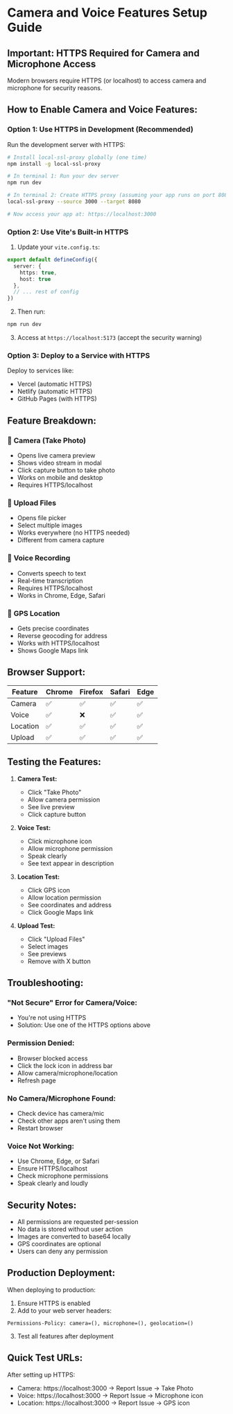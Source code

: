 # Camera and Voice Features Setup Guide

## Important: HTTPS Required for Camera and Microphone Access

Modern browsers require HTTPS (or localhost) to access camera and microphone for security reasons.

## How to Enable Camera and Voice Features:

### Option 1: Use HTTPS in Development (Recommended)

Run the development server with HTTPS:

```bash
# Install local-ssl-proxy globally (one time)
npm install -g local-ssl-proxy

# In terminal 1: Run your dev server
npm run dev

# In terminal 2: Create HTTPS proxy (assuming your app runs on port 8080)
local-ssl-proxy --source 3000 --target 8080

# Now access your app at: https://localhost:3000
```

### Option 2: Use Vite's Built-in HTTPS

1. Update your `vite.config.ts`:

```typescript
export default defineConfig({
  server: {
    https: true,
    host: true
  },
  // ... rest of config
})
```

2. Then run:
```bash
npm run dev
```

3. Access at `https://localhost:5173` (accept the security warning)

### Option 3: Deploy to a Service with HTTPS

Deploy to services like:
- Vercel (automatic HTTPS)
- Netlify (automatic HTTPS)
- GitHub Pages (with HTTPS)

## Feature Breakdown:

### 📸 **Camera (Take Photo)**
- Opens live camera preview
- Shows video stream in modal
- Click capture button to take photo
- Works on mobile and desktop
- Requires HTTPS/localhost

### 📁 **Upload Files**
- Opens file picker
- Select multiple images
- Works everywhere (no HTTPS needed)
- Different from camera capture

### 🎤 **Voice Recording**
- Converts speech to text
- Real-time transcription
- Requires HTTPS/localhost
- Works in Chrome, Edge, Safari

### 📍 **GPS Location**
- Gets precise coordinates
- Reverse geocoding for address
- Works with HTTPS/localhost
- Shows Google Maps link

## Browser Support:

| Feature | Chrome | Firefox | Safari | Edge |
|---------|--------|---------|--------|------|
| Camera | ✅ | ✅ | ✅ | ✅ |
| Voice | ✅ | ❌ | ✅ | ✅ |
| Location | ✅ | ✅ | ✅ | ✅ |
| Upload | ✅ | ✅ | ✅ | ✅ |

## Testing the Features:

1. **Camera Test:**
   - Click "Take Photo"
   - Allow camera permission
   - See live preview
   - Click capture button

2. **Voice Test:**
   - Click microphone icon
   - Allow microphone permission
   - Speak clearly
   - See text appear in description

3. **Location Test:**
   - Click GPS icon
   - Allow location permission
   - See coordinates and address
   - Click Google Maps link

4. **Upload Test:**
   - Click "Upload Files"
   - Select images
   - See previews
   - Remove with X button

## Troubleshooting:

### "Not Secure" Error for Camera/Voice:
- You're not using HTTPS
- Solution: Use one of the HTTPS options above

### Permission Denied:
- Browser blocked access
- Click the lock icon in address bar
- Allow camera/microphone/location
- Refresh page

### No Camera/Microphone Found:
- Check device has camera/mic
- Check other apps aren't using them
- Restart browser

### Voice Not Working:
- Use Chrome, Edge, or Safari
- Ensure HTTPS/localhost
- Check microphone permissions
- Speak clearly and loudly

## Security Notes:

- All permissions are requested per-session
- No data is stored without user action
- Images are converted to base64 locally
- GPS coordinates are optional
- Users can deny any permission

## Production Deployment:

When deploying to production:
1. Ensure HTTPS is enabled
2. Add to your web server headers:
```
Permissions-Policy: camera=(), microphone=(), geolocation=()
```

3. Test all features after deployment

## Quick Test URLs:

After setting up HTTPS:
- Camera: https://localhost:3000 → Report Issue → Take Photo
- Voice: https://localhost:3000 → Report Issue → Microphone icon
- Location: https://localhost:3000 → Report Issue → GPS icon